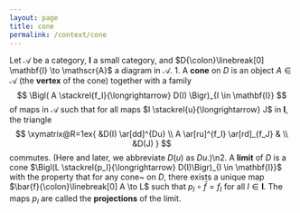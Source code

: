 ```yaml
---
layout: page
title: cone
permalink: /context/cone
---
```

Let $\mathscr{A}$ be a category, $\mathbf{I}$ a small category, and $D{\colon}\linebreak[0] \mathbf{I} \to \mathscr{A}$ a diagram in $\mathscr{A}$.    1. A **cone**    on $D$ is an object $A \in \mathscr{A}$ (the **vertex**    of the cone) together with a family   $$          \Bigl( A \stackrel{f_I}{\longrightarrow} D(I) \Bigr)_{I \in \mathbf{I}} $$   of maps in $\mathscr{A}$ such that for all maps $I \stackrel{u}{\longrightarrow} J$ in $\mathbf{I}$, the triangle $$ \xymatrix@R=1ex{                                 &D(I) \ar[dd]^{Du}      \\ A \ar[ru]^{f_I} \ar[rd]_{f_J}   &                       \\                                 &D(J) } $$ commutes.  (Here and later, we abbreviate $D(u)$ as $Du$.)\n2. A **limit**    of $D$ is a cone $\Bigl(L \stackrel{p_I}{\longrightarrow} D(I)\Bigr)_{I \in \mathbf{I}}$ with the property that for any cone~ on $D$, there exists a unique map $\bar{f}{\colon}\linebreak[0] A \to L$    such that $p_I \circ \bar{f} = f_I$ for all $I \in \mathbf{I}$.  The maps $p_I$ are called the **projections**    of the limit.
